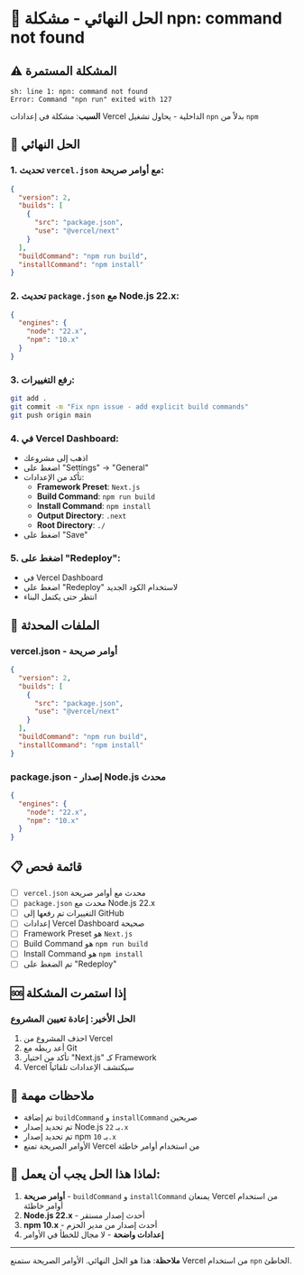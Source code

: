 # 🚨 الحل النهائي - مشكلة npn: command not found

## ⚠️ المشكلة المستمرة

```
sh: line 1: npn: command not found
Error: Command "npn run" exited with 127
```

**السبب**: مشكلة في إعدادات Vercel الداخلية - يحاول تشغيل `npn` بدلاً من `npm`

## 🚀 الحل النهائي

### 1. **تحديث `vercel.json` مع أوامر صريحة:**
```json
{
  "version": 2,
  "builds": [
    {
      "src": "package.json",
      "use": "@vercel/next"
    }
  ],
  "buildCommand": "npm run build",
  "installCommand": "npm install"
}
```

### 2. **تحديث `package.json` مع Node.js 22.x:**
```json
{
  "engines": {
    "node": "22.x",
    "npm": "10.x"
  }
}
```

### 3. **رفع التغييرات:**
```bash
git add .
git commit -m "Fix npn issue - add explicit build commands"
git push origin main
```

### 4. **في Vercel Dashboard:**
- اذهب إلى مشروعك
- اضغط على "Settings" → "General"
- تأكد من الإعدادات:
  - **Framework Preset**: `Next.js`
  - **Build Command**: `npm run build`
  - **Install Command**: `npm install`
  - **Output Directory**: `.next`
  - **Root Directory**: `./`
- اضغط على "Save"

### 5. **اضغط على "Redeploy":**
- في Vercel Dashboard
- اضغط على "Redeploy" لاستخدام الكود الجديد
- انتظر حتى يكتمل البناء

## 🔧 الملفات المحدثة

### **vercel.json** - أوامر صريحة
```json
{
  "version": 2,
  "builds": [
    {
      "src": "package.json",
      "use": "@vercel/next"
    }
  ],
  "buildCommand": "npm run build",
  "installCommand": "npm install"
}
```

### **package.json** - إصدار Node.js محدث
```json
{
  "engines": {
    "node": "22.x",
    "npm": "10.x"
  }
}
```

## 📋 قائمة فحص

- [ ] `vercel.json` محدث مع أوامر صريحة
- [ ] `package.json` محدث مع Node.js 22.x
- [ ] التغييرات تم رفعها إلى GitHub
- [ ] إعدادات Vercel Dashboard صحيحة
- [ ] Framework Preset هو `Next.js`
- [ ] Build Command هو `npm run build`
- [ ] Install Command هو `npm install`
- [ ] تم الضغط على "Redeploy"

## 🆘 إذا استمرت المشكلة

### الحل الأخير: إعادة تعيين المشروع
1. احذف المشروع من Vercel
2. أعد ربطه مع Git
3. تأكد من اختيار "Next.js" كـ Framework
4. Vercel سيكتشف الإعدادات تلقائياً

## 📝 ملاحظات مهمة

- تم إضافة `buildCommand` و `installCommand` صريحين
- تم تحديد إصدار Node.js بـ `22.x`
- تم تحديد إصدار npm بـ `10.x`
- الأوامر الصريحة تمنع Vercel من استخدام أوامر خاطئة

## 🎯 لماذا هذا الحل يجب أن يعمل:

1. **أوامر صريحة** - `buildCommand` و `installCommand` يمنعان Vercel من استخدام أوامر خاطئة
2. **Node.js 22.x** - أحدث إصدار مستقر
3. **npm 10.x** - أحدث إصدار من مدير الحزم
4. **إعدادات واضحة** - لا مجال للخطأ في الأوامر

---

**ملاحظة**: هذا هو الحل النهائي. الأوامر الصريحة ستمنع Vercel من استخدام `npn` الخاطئ. 